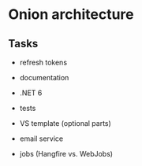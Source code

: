 # Onion architecture

## Tasks
- refresh tokens
- documentation
- .NET 6
- tests


- VS template (optional parts)
- email service
- jobs (Hangfire vs. WebJobs)